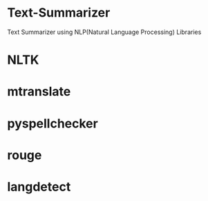 # Text-Summarizer
Text Summarizer using NLP(Natural Language Processing)
Libraries 
# NLTK 
# mtranslate
# pyspellchecker
# rouge
# langdetect

